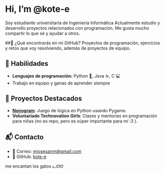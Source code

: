 # Hi, I’m @kote-e

Soy estudiante universitaria de Ingeniería Informática
Actualmente estudio y desarrollo proyectos relacionados con programación. 
Me gusta mucho compartir lo que sé y ayudar a otros.

##🚀 ¿Qué encontrarás en mi GitHub?
Proyectos de programación, ejercicios y retos que voy resolviendo, además de proyectos de equipo.

## 🌱 Habilidades
- **Lenguajes de programación:** Python 🐍, Java ☕, C 💻
- Trabajo en equipo y ganas de aprender siempre

## 🌟 Proyectos Destacados  
- **[Nonogram](https://github.com/kote-e/nonogram)**: Juego de lógica en Python usando Pygame.  
- **Voluntariado Technovation Girls**: Clases y mentorías en programación para niñas (no es repo, pero es súper importante para mí :3 ).

## 📬 Contacto

- 📧 Correo: mjosesanm@gmail.com  
- 🔗 GitHub: [kote-e](https://github.com/kote-e) 

me encantan los gatos
ᓚᘏᗢ


<!---
kote-e/kote-e is a ✨ special ✨ repository because its `README.md` (this file) appears on your GitHub profile.
You can click the Preview link to take a look at your changes.
--->
